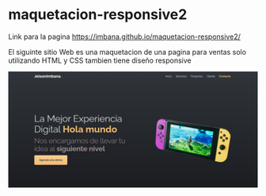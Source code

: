 # maquetacion-responsive2


Link para la pagina
https://imbana.github.io/maquetacion-responsive2/



El siguinte sitio Web es una maquetacion de una pagina para ventas solo utilizando HTML  y CSS tambien tiene diseño responsive



<img src="https://github.com/Imbana/maquetacion-responsive2/blob/master/maquetacionImg2.PNG"  title="hover text">


